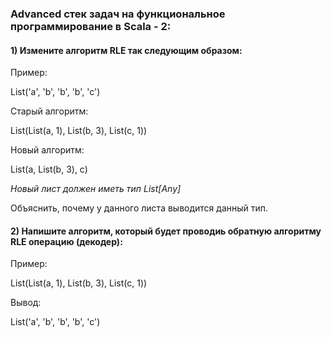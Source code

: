 ### Advanced стек задач на функциональное программирование в Scala - 2:

#### 1) Измените алгоритм RLE так следующим образом:

Пример:

List('a', 'b', 'b', 'b', 'c')

Старый алгоритм:

List(List(a, 1), List(b, 3), List(c, 1))

Новый алгоритм:

List(a, List(b, 3), c)

*Новый лист должен иметь тип List[Any]*

Объяснить, почему у данного листа выводится данный тип.

        
#### 2) Напишите алгоритм, который будет проводиь обратную алгоритму RLE операцию (декодер):

Пример:

List(List(a, 1), List(b, 3), List(c, 1))

Вывод:

List('a', 'b', 'b', 'b', 'c')
